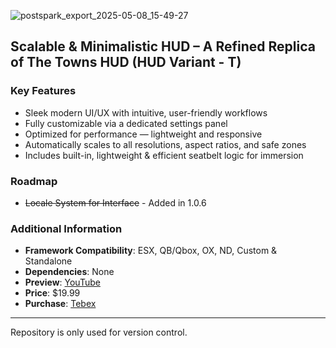 ![postspark_export_2025-05-08_15-49-27](https://github.com/user-attachments/assets/84b9f27a-0b9a-4883-ae03-04d526326259)

## Scalable & Minimalistic HUD – A Refined Replica of The Towns HUD (HUD Variant - T)

### Key Features  
- Sleek modern UI/UX with intuitive, user-friendly workflows  
- Fully customizable via a dedicated settings panel  
- Optimized for performance — lightweight and responsive
- Automatically scales to all resolutions, aspect ratios, and safe zones
- Includes built-in, lightweight & efficient seatbelt logic for immersion

### Roadmap  
- ~~Locale System for Interface~~ - Added in 1.0.6

### Additional Information
- **Framework Compatibility**: ESX, QB/Qbox, OX, ND, Custom & Standalone
- **Dependencies**: None  
- **Preview**: [YouTube](https://youtu.be/u8F0bAPxlwU)  
- **Price**: $19.99  
- **Purchase**: [Tebex](https://vipex.tebex.io/package/hudt)  

---

Repository is only used for version control.
